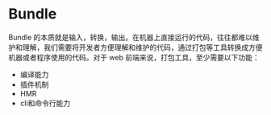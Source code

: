 # Bundle

Bundle 的本质就是输入，转换，输出。在机器上直接运行的代码，往往都难以维护和理解，我们需要将开发者方便理解和维护的代码，通过打包等工具转换成方便机器或者程序使用的代码。对于 web 前端来说，打包工具，至少需要以下功能：

- 编译能力
- 插件机制
- HMR
- cli和命令行能力





